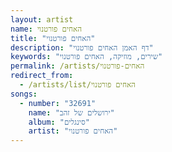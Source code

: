 ```yaml
---
layout: artist
name: האחים פורטנוי
title: "האחים פורטנוי"
description: "דף האמן האחים פורטנוי"
keywords: "שירים, מוזיקה, האחים פורטנוי"
permalink: /artists/האחים-פורטנוי
redirect_from:
  - /artists/list/האחים פורטנוי
songs:
  - number: "32691"
    name: "ירושלים של זהב"
    album: "סינגלים"
    artist: "האחים פורטנוי"
---
```

